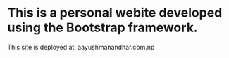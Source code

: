 # This is a personal webite developed using the Bootstrap framework.


This site is deployed at:
aayushmanandhar.com.np

